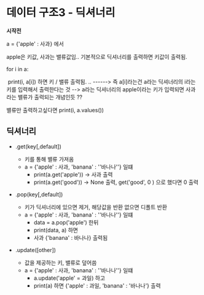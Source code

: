 # 데이터 구조3 - 딕셔너리



**시작전**

a = {'apple' : 사과} 에서

apple은 키값, 사과는 밸류값임.. 기본적으로 딕셔너리를 출력하면 키값이 출력됨.

for i  in a:

​    print(i, a[i]) 하면 키 / 밸류 출력됨. ..    ------> 즉 a[i]라는건 a라는 딕셔너리의 i라는 키를 입력해서 출력한다는 것 --> a라는 딕셔너리의 apple이라는 키가 입력되면 사과라는 밸류가 출력되는 개념인듯 ??

밸류만 출력하고싶다면 print(i, a.values())

## 딕셔너리

- .get(key[,default])
  - 키를 통해 밸류 가져옴
  - a = {'apple' : 사과, 'banana' : ''바나나''} 일떄
    - print(a.get('apple')) -> 사과 출력
    - print(a.get('good')) -> None 출력,  get('good', 0 ) 으로 했다면 0 출력 



- .pop(key[,default])
  - 키가 딕셔너리에 있으면 제거, 해당값을 반환 없으면 디폴트 반환
  - a = {'apple' : 사과, 'banana' : ''바나나''} 일떄
    - data = a.pop('apple')  한뒤
    - print(data, a) 하면
    - 사과 {'banana' : 바나나} 출력됨



- .update([other])
  - 값을 제공하는 키, 밸류로 덮어씀
  - a = {'apple' : 사과, 'banana' : ''바나나''} 일떄
    - a.update('apple' = 과일) 하고
    - print(a) 하면 {'apple' : 과일, 'banana' : '바나나'} 출력